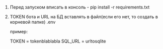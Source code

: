 1. Перед запуском вписать в консоль - pip install -r requirements.txt
2. TOKEN бота и URL на БД вставлять в файл(если его нет, то создать в корневой папке) .env

   пример:

   TOKEN = tokenblablabla
   SQL_URL = urltosqlite
